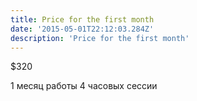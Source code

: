 ```yaml
---
title: Price for the first month
date: '2015-05-01T22:12:03.284Z'
description: 'Price for the first month'
---
```


$320

1 месяц работы 4 часовых сессии
